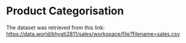 # Product Categorisation

The dataset was retrieved from this link: https://data.world/khyati2811/sales/workspace/file?filename=sales.csv